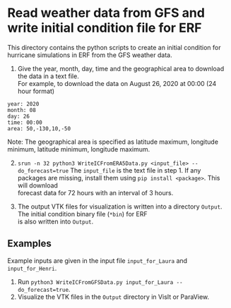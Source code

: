 # Read weather data from GFS and write initial condition file for ERF

This directory contains the python scripts to create an initial condition for hurricane simulations in ERF from the GFS weather data.

1. Give the year, month, day, time and the geographical area to download the data in a text file.  
For example, to download the data on August 26, 2020 at 00:00 (24 hour format)
```
year: 2020
month: 08
day: 26
time: 00:00
area: 50,-130,10,-50
```
Note: The geographical area is specified as latitude maximum, longitude minimum, latitude minimum, longitude maximum.

2. `srun -n 32 python3 WriteICFromERA5Data.py <input_file> --do_forecast=true`
The `input_file` is the text file in step 1. If any packages are missing, install them using `pip install <package>`. This will download   
forecast data for 72 hours with an interval of 3 hours.

3. The output VTK files for visualization is written into a directory `Output`. The initial condition binary file (`*bin`) for ERF   
is also written into `Output`.

## Examples

Example inputs are given in the input file `input_for_Laura` and `input_for_Henri`. 

1. Run `python3 WriteICFromGFSData.py input_for_Laura --do_forecast=true`.  
2. Visualize the VTK files in the `Output` directory in VisIt or ParaView.

